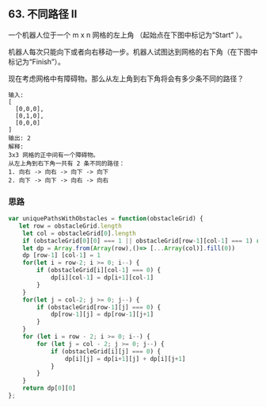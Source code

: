 ## 63. 不同路径 II
一个机器人位于一个 m x n 网格的左上角 （起始点在下图中标记为“Start” ）。

机器人每次只能向下或者向右移动一步。机器人试图达到网格的右下角（在下图中标记为“Finish”）。

现在考虑网格中有障碍物。那么从左上角到右下角将会有多少条不同的路径？

```
输入:
[
  [0,0,0],
  [0,1,0],
  [0,0,0]
]
输出: 2
解释:
3x3 网格的正中间有一个障碍物。
从左上角到右下角一共有 2 条不同的路径：
1. 向右 -> 向右 -> 向下 -> 向下
2. 向下 -> 向下 -> 向右 -> 向右
```

### 思路
```javascript
var uniquePathsWithObstacles = function(obstacleGrid) {
   let row = obstacleGrid.length
    let col = obstacleGrid[0].length
    if (obstacleGrid[0][0] === 1 || obstacleGrid[row-1][col-1] === 1) return 0
    let dp = Array.from(Array(row),()=> [...Array(col)].fill(0))
    dp [row-1] [col-1] = 1
    for(let i = row-2; i >= 0; i--) {
        if (obstacleGrid[i][col-1] === 0) {
            dp[i][col-1] = dp[i+1][col-1] 
        }    
    }
    for(let j = col-2; j >= 0; j--) {
        if (obstacleGrid[row-1][j] === 0) {
            dp[row-1][j] = dp[row-1][j+1]
        }
    }
    for (let i = row - 2; i >= 0; i--) {
        for (let j = col - 2; j >= 0; j--) {
            if (obstacleGrid[i][j] === 0) {
                dp[i][j] = dp[i+1][j] + dp[i][j+1]
            }
        }
    }
    return dp[0][0]
};
```